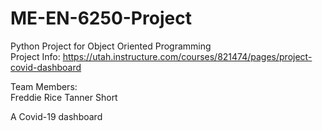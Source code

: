 # ME-EN-6250-Project
Python Project for Object Oriented Programming  
Project Info: https://utah.instructure.com/courses/821474/pages/project-covid-dashboard

Team Members:  
Freddie Rice
Tanner Short  


A Covid-19 dashboard
